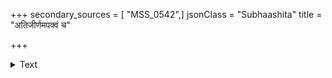+++
secondary_sources = [ "MSS_0542",]
jsonClass = "Subhaashita"
title = "अतिजीर्णमपक्वं च"

+++

<details><summary>Text</summary>

अतिजीर्णमपक्वं च ज्ञातिधृष्टं तथैव च।  
दग्धं छिद्रं न कर्तव्यं बाह्याभ्यन्तरहस्तकम्॥
</details>
